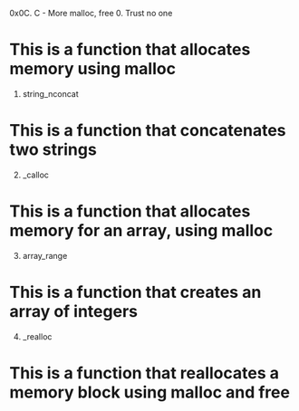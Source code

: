 0x0C. C - More malloc, free
0. Trust no one
# This is a function that allocates memory using malloc
1. string_nconcat
# This is a function that concatenates two strings
2. _calloc
# This is a function that allocates memory for an array, using malloc
3. array_range
# This is a function that creates an array of integers
4. _realloc
# This is a function that reallocates a memory block using malloc and free
